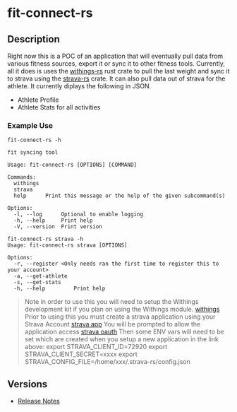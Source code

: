 # fit-connect-rs

## Description 

Right now this is a POC of an application that will eventually pull data from various fitness sources, export it or sync it to other fitness tools.
Currently, all it does is uses the [withings-rs](https://github.com/qgriffith/withings-rs) rust crate to pull the last weight and sync
it to strava using the [strava-rs](https://github.com/qgriffith/strava-client-rs) crate. It can also pull data out of
strava for the athlete. It currently diplays the following in JSON.

* Athlete Profile
* Athlete Stats for all activities

### Example Use

```shell
fit-connect-rs -h 

fit syncing tool

Usage: fit-connect-rs [OPTIONS] [COMMAND]

Commands:
  withings  
  strava    
  help      Print this message or the help of the given subcommand(s)

Options:
  -l, --log      Optional to enable logging
  -h, --help     Print help
  -V, --version  Print version
```

```shell
fit-connect-rs strava -h
Usage: fit-connect-rs strava [OPTIONS]

Options:
  -r, --register <Only needs ran the first time to register this to your account>
  -a, --get-athlete  
  -s, --get-stats    
  -h, --help         Print help

```

> Note in order to use this you will need to setup the Withings development kit if you plan on using the Withings
> module. [withings](https://github.com/qgriffith/withings-rs?tab=readme-ov-file#use)
> Prior to using this you must create a strava application using your Strava
> Account [strava app](https://developers.strava.com/docs/getting-started/#account)
> You will be prompted to allow the application
> access [strava oauth](https://developers.strava.com/docs/authentication/)
> Then some ENV vars will need to be set which are created when you setup a new application in the link above:
> export STRAVA_CLIENT_ID=72920
> export STRAVA_CLIENT_SECRET=xxxx
> export STRAVA_CONFIG_FILE=/home/xxx/.strava-rs/config.json

## Versions

* [Release Notes](https://github.com/qgriffith/fit-connect-rs/releases)